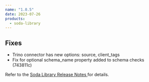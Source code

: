```yaml
---
name: "1.0.5"
date: 2023-07-26
products:
  - soda-library
---
```


## Fixes

* Trino connector has new options: source, client_tags
* Fix for optional schema_name property added to schema checks (743811c)

Refer to the <a href="https://github.com/sodadata/soda-library/releases" target="_blank">Soda Library Release Notes </a> for details.